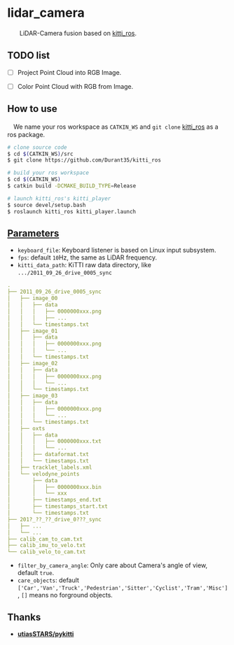 # lidar_camera
　　LiDAR-Camera fusion based on [kitti_ros](https://github.com/Durant35/kitti_ros).


## TODO list
- [ ] Project Point Cloud into RGB Image.
- [ ] Color Point Cloud with RGB from Image.


## How to use
　We name your ros workspace as `CATKIN_WS` and `git clone` [kitti_ros](https://github.com/Durant35/kitti_ros) as a ros package.
```sh
# clone source code
$ cd $(CATKIN_WS)/src
$ git clone https://github.com/Durant35/kitti_ros

# build your ros workspace
$ cd $(CATKIN_WS)
$ catkin build -DCMAKE_BUILD_TYPE=Release

# launch kitti_ros's kitti_player
$ source devel/setup.bash
$ roslaunch kitti_ros kitti_player.launch
```


## [Parameters](./launch/kitti_player.launch)
+ `keyboard_file`: Keyboard listener is based on Linux input subsystem.
+ `fps`: default `10`Hz, the same as LiDAR frequency.
+ `kitti_data_path`: KiTTI raw data directory, like `.../2011_09_26_drive_0005_sync`
```yaml
.
├── 2011_09_26_drive_0005_sync
│   ├── image_00
│   │   ├── data
│   │   │   ├── 0000000xxx.png
│   │   │   ├── ...
│   │   └── timestamps.txt
│   ├── image_01
│   │   ├── data
│   │   │   ├── 0000000xxx.png
│   │   │   └── ...
│   │   └── timestamps.txt
│   ├── image_02
│   │   ├── data
│   │   │   ├── 0000000xxx.png
│   │   │   └── ...
│   │   └── timestamps.txt
│   ├── image_03
│   │   ├── data
│   │   │   ├── 0000000xxx.png
│   │   │   └── ...
│   │   └── timestamps.txt
│   ├── oxts
│   │   ├── data
│   │   │   ├── 0000000xxx.txt
│   │   │   └── ...
│   │   ├── dataformat.txt
│   │   └── timestamps.txt
│   ├── tracklet_labels.xml
│   └── velodyne_points
│       ├── data
│       │   ├── 0000000xxx.bin
│       │   └── xxx
│       ├── timestamps_end.txt
│       ├── timestamps_start.txt
│       └── timestamps.txt
├── 201?_??_??_drive_0???_sync
│   ├── ...
│   └── ...
├── calib_cam_to_cam.txt
├── calib_imu_to_velo.txt
└── calib_velo_to_cam.txt
```
+ `filter_by_camera_angle`: Only care about Camera's angle of view, default `true`.
+ `care_objects`: default `['Car','Van','Truck','Pedestrian','Sitter','Cyclist','Tram','Misc']`, `[]` means no forground objects.


## Thanks
+ [**utiasSTARS/pykitti**](https://github.com/utiasSTARS/pykitti)


